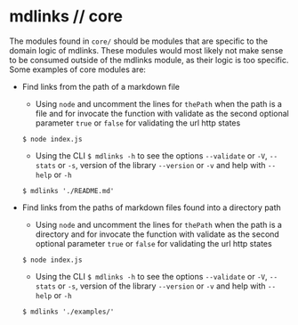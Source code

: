 # mdlinks // core

The modules found in `core/` should be modules that are specific to the domain logic of mdlinks. These modules would most likely not make sense to be consumed outside of the mdlinks module, as their logic is too specific. Some examples of core modules are:

- Find links from the path of a markdown file

    - Using `node` and uncomment the lines for `thePath` when the path is a file and for invocate the function with validate as the second optional parameter `true` or `false` for validating the url http states

    `$ node index.js`

    - Using the CLI `$ mdlinks -h` to see the options `--validate` or `-V`, `--stats` or `-s`, version of the library `--version` or `-v` and help with `--help` or `-h`

    `$ mdlinks './README.md'`

- Find links from the paths of markdown files found into a directory path
    
    - Using `node` and uncomment the lines for `thePath` when the path is a directory and for invocate the function with validate as the second optional parameter `true` or `false` for validating the url http states
    
    `$ node index.js`
    
    - Using the CLI `$ mdlinks -h` to see the options `--validate` or `-V`, `--stats` or `-s`, version of the library `--version` or `-v` and help with `--help` or `-h`
    
    `$ mdlinks './examples/'`
